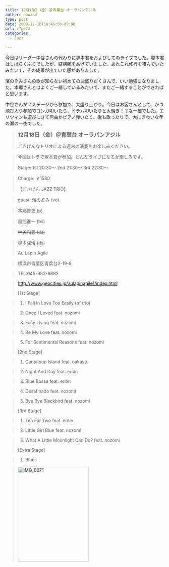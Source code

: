 ```yaml
---
title: 12月18日（金）＠青葉台 オーラパンアジル
author: eawind
type: post
date: 2009-12-18T16:46:50+09:00
url: /?p=73
categories:
  - Jazz

---
```

今日はリーダー中谷さんの代わりに塚本君をおよびしてのライブでした。塚本君はしばらくぶりでしたが、結構腕をあげていました。あれこれ修行を積んでいたみたいで、その成果が出ていた感がありました。

濱のぞみさんの歌が知らない初めての曲盛りだくさんで、いい勉強になりました。本郷さんとはよくご一緒しているみたいで、またご一緒することができればと思います。

中谷さんが２ステージから参加で、大盛り上がり。今日はお客さんとして、かつ飛び入り参加でコンガ叩いたり、ドラム叩いたりと大騒ぎ！？な一夜でした。エリツィンも遊びにきて何曲かピアノ弾いたり、歌も歌ったりで、大にぎわいな年の瀬の一夜でした。

> **<big>12月18日（金）＠青葉台 オーラパンアジル</big>**
> 
> ごきげんなトリオによる週末の演奏をお楽しみください。
  
> 今回はトラで塚本君が参加。どんなライブになるか楽しみです。
> 
> Stage: 1st 20:30〜 2nd 21:30〜 3rd 22:30〜
  
> Charge: ￥1580
> 
> 【ごきげん JAZZ TRIO】
  
> guest: 濱のぞみ (vo)
  
> 本郷修史 (p)
  
> 風間進一 (bs)
  
> <span style="text-decoration: line-through;">中谷和義 (ds)</span>
  
> 塚本成治 (ds)
> 
> Au Lapin Agile
  
> 横浜市青葉区青葉台2-19-8
  
> TEL:045-982-8682
  
> http://www.geocities.jp/aulapinagile1/index.html
> 
> [1st Stage]
  
> 1. I Fall In Love Too Easily (pf trio)
  
> 2. Once I Loved feat. nozomi
  
> 3. Easy Living feat. nozomi
  
> 4. Be My Love feat. nozomi
  
> 5. For Sentimental Reasons feat. nozomi
> 
> [2nd Stage]
  
> 1. Cantaloup Island feat. nakaya
  
> 2. Night And Day feat. eritin
  
> 3. Blue Bossa feat. eritin
  
> 4. Desafinado feat. nozomi
  
> 5. Bye Bye Blackbird feat. nozomi
> 
> [3rd Stage]
  
> 1. Tea For Two feat. eritin
  
> 2. Little Girl Blue feat. nozomi
  
> 3. What A Little Moonlight Can Do? feat. nozomi
> 
> [Extra Stage]
  
> 1. Blues
  
> <span class="mt-enclosure mt-enclosure-image" style="display: inline;"><a href="/img/wp/2009/12/IMG_0071.jpg"><img class="alignnone size-medium wp-image-866" src="/img/wp/2009/12/IMG_0071.jpg" alt="IMG_0071" width="225" height="300" srcset="/img/wp/2009/12/IMG_0071.jpg 225w, /img/wp/2009/12/IMG_0071-768x1024.jpg 768w, /img/wp/2009/12/IMG_0071.jpg 1536w" sizes="(max-width: 225px) 100vw, 225px" /></a></span>
